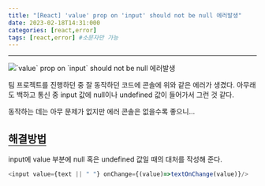 ```yaml
---
title: "[React] 'value' prop on 'input' should not be null 에러발생"
date: 2023-02-18T14:31:000
categories: [react,error]
tags: [react,error] #소문자만 가능
---
```


---

<img src="https://user-images.githubusercontent.com/88264006/219843422-940642bd-e678-4e64-be5e-03ee602cac37.png" alt="`value` prop on `input` should not be null 에러발생"/>
<p>팀 프로젝트를 진행하던 중 잘 동작하던 코드에 콘솔에 위와 같은 에러가 생겼다. 아무래도 백하고 통신 중 input 값에 null이나 undefined 값이 들어가서 그런 것 같다.</p>
<p>동작하는 데는 아무 문제가 없지만 에러 콘솔은 없을수록 좋으니...</p>

## <b style="border-bottom:2px solid gray">해결방법</b>
<p>input에 value 부분에 null 혹은 undefined 값일 때의 대처를 작성해 준다.</p>

```js
<input value={text || " "} onChange={(value)=>textOnChange(value)}/>
```